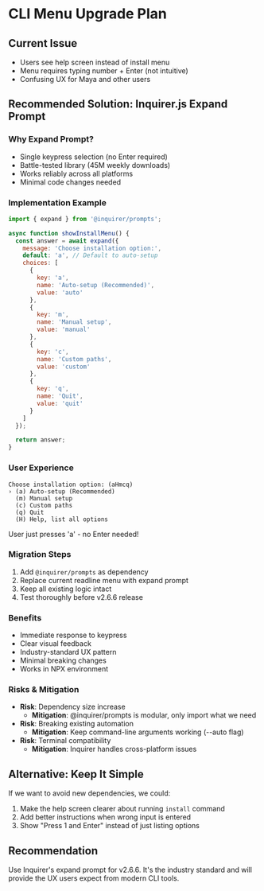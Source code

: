 # CLI Menu Upgrade Plan

## Current Issue
- Users see help screen instead of install menu
- Menu requires typing number + Enter (not intuitive)
- Confusing UX for Maya and other users

## Recommended Solution: Inquirer.js Expand Prompt

### Why Expand Prompt?
- Single keypress selection (no Enter required)
- Battle-tested library (45M weekly downloads)
- Works reliably across all platforms
- Minimal code changes needed

### Implementation Example

```javascript
import { expand } from '@inquirer/prompts';

async function showInstallMenu() {
  const answer = await expand({
    message: 'Choose installation option:',
    default: 'a', // Default to auto-setup
    choices: [
      {
        key: 'a',
        name: 'Auto-setup (Recommended)',
        value: 'auto'
      },
      {
        key: 'm',
        name: 'Manual setup',
        value: 'manual'
      },
      {
        key: 'c',
        name: 'Custom paths',
        value: 'custom'
      },
      {
        key: 'q',
        name: 'Quit',
        value: 'quit'
      }
    ]
  });

  return answer;
}
```

### User Experience
```
Choose installation option: (aHmcq)
› (a) Auto-setup (Recommended)
  (m) Manual setup
  (c) Custom paths
  (q) Quit
  (H) Help, list all options
```

User just presses 'a' - no Enter needed!

### Migration Steps
1. Add `@inquirer/prompts` as dependency
2. Replace current readline menu with expand prompt
3. Keep all existing logic intact
4. Test thoroughly before v2.6.6 release

### Benefits
- Immediate response to keypress
- Clear visual feedback
- Industry-standard UX pattern
- Minimal breaking changes
- Works in NPX environment

### Risks & Mitigation
- **Risk**: Dependency size increase
  - **Mitigation**: @inquirer/prompts is modular, only import what we need
- **Risk**: Breaking existing automation
  - **Mitigation**: Keep command-line arguments working (--auto flag)
- **Risk**: Terminal compatibility
  - **Mitigation**: Inquirer handles cross-platform issues

## Alternative: Keep It Simple
If we want to avoid new dependencies, we could:
1. Make the help screen clearer about running `install` command
2. Add better instructions when wrong input is entered
3. Show "Press 1 and Enter" instead of just listing options

## Recommendation
Use Inquirer's expand prompt for v2.6.6. It's the industry standard and will provide the UX users expect from modern CLI tools.